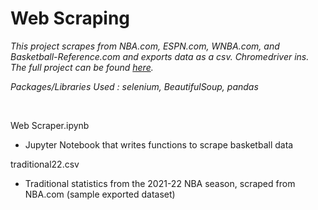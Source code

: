# Web Scraping

*This project scrapes from NBA.com, ESPN.com, WNBA.com, and Basketball-Reference.com and exports data as a csv. Chromedriver ins. The full project can be found [here](https://jeremydumalig.com/web-scraping/).*

*Packages/Libraries Used : selenium, BeautifulSoup, pandas*

<br>

Web Scraper.ipynb
* Jupyter Notebook that writes functions to scrape basketball data

traditional22.csv
* Traditional statistics from the 2021-22 NBA season, scraped from NBA.com (sample exported dataset)
